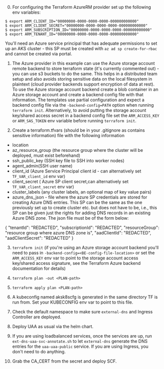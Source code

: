 0. For configuring the Terraform AzureRM provider set up the following env variables:

```
$ export ARM_CLIENT_ID="00000000-0000-0000-0000-000000000000"
$ export ARM_CLIENT_SECRET="00000000-0000-0000-0000-000000000000"
$ export ARM_SUBSCRIPTION_ID="00000000-0000-0000-0000-000000000000"
$ export ARM_TENANT_ID="00000000-0000-0000-0000-000000000000"
```
You'll need an Azure service principal that has adequate permissions to set up an AKS cluster - this SP must be created with `az ad sp create-for-rbac` and cannot be created via portal.

1. The Azure provider in this example can use the Azure storage account remote backend to store terraform state (it's currently commented out) - you can use s3 buckets to do the same. This helps in a distributed team setup and also avoids storing sensitive data on the local filesystem in plaintext (cloud provider backends support encryption of data at rest). To use the Azure storage account backend create a blob container in an Azure storage account and create a backend config file with that information. The templates use partial configuration and expect a backend config file via the `-backend-config=PATH` option when running `terraform init`. Alternatively, to avoid putting the storage account key/shared access secret in a backend config file set the `ARM_ACCESS_KEY` or `ARM_SAS_TOKEN` env variable before running `terraform init`.

2. Create a terraform.tfvars (should be in your .gitignore as contains sensitive information) file with the following information
-  location
-  az_resource_group (the resource group where the cluster will be deployed, must exist beforehand)
-  ssh_public_key (SSH key file to SSH into worker nodes)
-  agent_admin(SSH user name)
-  client_id (Azure Service Principal client id -  can alternatively set `TF_VAR_client_id` env var)  
-  client_secret ( Azure SP client secret,can alternatively set `TF_VAR_client_secret` env var)
- cluster_labels (any cluster labels, an optional map of key value pairs)
- azure_dns_json - file where the azure SP credentials are stored for creating Azure DNS entries. This SP can be the same as the one previously set up to create cluster etc. but does not have to be, i.e., this SP can be given just the rights for adding DNS records in an existing Azure DNS zone. The json file must be of the form below:

{
    "tenantId": "REDACTED",
    "subscriptionId": "REDACTED",
    "resourceGroup": "resource group where azure DNS zone is",
    "aadClientId": "REDACTED",
    "aadClientSecret": "REDACTED"
}

3. `terraform init`  (if you're using an Azure storage account backend you'll need to pass in `-backend-config=<BE-config-file-location>` or set the `ARM_ACCESS_KEY` env var to point to the storage account access key/shared access signature, see the Terraform Azure backend documentation for details)

4. `terraform plan -out <PLAN-path>`

5. `terraform apply plan <PLAN-path>`

6. A kubeconfig named aksk8scfg is generated in the same directory TF is run from. Set your KUBECONFIG env var to point to this file.

7. Check the default namespace to make sure `external-dns` and Ingress Controller are deployed.

8. Deploy UAA as usual via the helm chart.

9. If you are using loadbalanced services, once the services are up, run `ext-dns-uaa-svc-annotate.sh` to let `external-dns` generate the DNS entries for the `uaa-uaa-public` service. If you are using Ingress, you don't need to do anything.

10. Grab the CA_CERT from the secret and deploy SCF. 
  